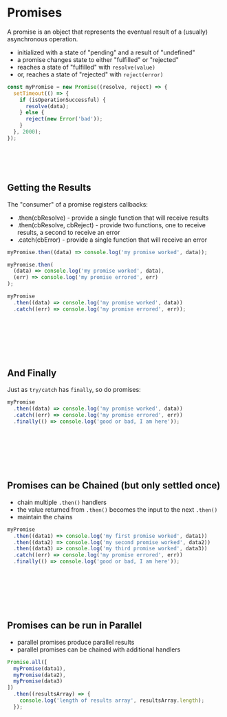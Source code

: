 # Promises

A promise is an object that represents the eventual result
of a (usually) asynchronous operation.

- initialized with a state of "pending" and a result of "undefined"
- a promise changes state to either "fulfilled" or "rejected"
- reaches a state of "fulfilled" with `resolve(value)`
- or, reaches a state of "rejected" with `reject(error)`

```javascript
const myPromise = new Promise((resolve, reject) => {
  setTimeout(() => {
    if (isOperationSuccessful) {
      resolve(data);
    } else {
      reject(new Error('bad'));
    }
  }, 2000);
});
```

<br/><br/><br/>

## Getting the Results

The "consumer" of a promise registers callbacks:
- .then(cbResolve) - provide a single function that will receive results
- .then(cbResolve, cbReject) - provide two functions, one to receive results, a second to receive an error
- .catch(cbError) - provide a single function that will receive an error

```javascript
myPromise.then((data) => console.log('my promise worked', data));

myPromise.then(
  (data) => console.log('my promise worked', data),
  (err) => console.log('my promise errored', err)
);

myPromise
  .then((data) => console.log('my promise worked', data))
  .catch((err) => console.log('my promise errored', err));
```

<br/><br/><br/><br/><br/>

## And Finally

Just as `try/catch` has `finally`, so do promises:

```javascript
myPromise
  .then((data) => console.log('my promise worked', data))
  .catch((err) => console.log('my promise errored', err))
  .finally(() => console.log('good or bad, I am here'));
```

<br/><br/><br/><br/><br/>

## Promises can be Chained (but only settled once)

- chain multiple `.then()` handlers
- the value returned from `.then()` becomes the input to the next `.then()`
- maintain the chains

```javascript
myPromise
  .then((data1) => console.log('my first promise worked', data1))
  .then((data2) => console.log('my second promise worked', data2))
  .then((data3) => console.log('my third promise worked', data3))
  .catch((err) => console.log('my promise errored', err))
  .finally(() => console.log('good or bad, I am here'));
```

<br/><br/><br/><br/><br/>

## Promises can be run in Parallel

- parallel promises produce parallel results
- parallel promises can be chained with additional handlers

```javascript
Promise.all([
  myPromise(data1),
  myPromise(data2),
  myPromise(data3)
])
  .then((resultsArray) => {
    console.log('length of results array', resultsArray.length);
  });

```

<br/><br/><br/><br/><br/>
